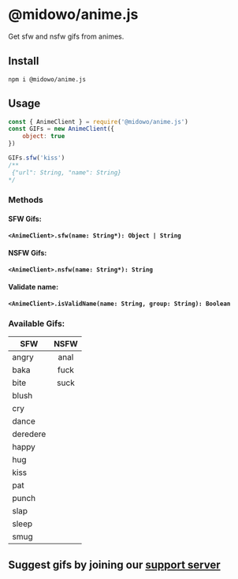 # @midowo/anime.js
Get sfw and nsfw gifs from animes.

## Install
```
npm i @midowo/anime.js
```

## Usage
```js
const { AnimeClient } = require('@midowo/anime.js')
const GIFs = new AnimeClient({
    object: true
})

GIFs.sfw('kiss')
/** 
 {"url": String, "name": String}
*/
```

### Methods

#### SFW Gifs:
**`<AnimeClient>.sfw(name: String*): Object | String`**
#### NSFW Gifs:
**`<AnimeClient>.nsfw(name: String*): String`**
#### Validate name:
**`<AnimeClient>.isValidName(name: String, group: String): Boolean`**

### Available Gifs:

| SFW  | NSFW |
| ------------- |:-------------:|
| angry      | anal     |
| baka      | fuck     |
| bite      | suck     |
| blush      |      |
| cry      |      |
| dance      |      |
| deredere      |      |
| happy      |      |
| hug      |      |
| kiss      |      |
| pat      |      |
| punch      |      |
| slap      |      |
| sleep      |      |
| smug      |      |

## Suggest gifs by joining our [support server](https://discord.com/invite/3pT2WHG9EG)